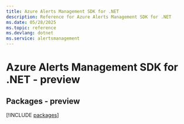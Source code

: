 ```yaml
---
title: Azure Alerts Management SDK for .NET
description: Reference for Azure Alerts Management SDK for .NET
ms.date: 05/28/2025
ms.topic: reference
ms.devlang: dotnet
ms.service: alertsmanagement
---
```

# Azure Alerts Management SDK for .NET - preview
## Packages - preview
[!INCLUDE [packages](alerts-management-index.md)]